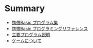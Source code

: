 # Summary

* [携帯Basic プログラム集](README.md)
* [携帯Basic プログラミングリファレンス](kbProgrammingReference.md)
* [主要プログラム説明](Main/README.md)
* [ゲームについて](Main/README_GAME.md)

